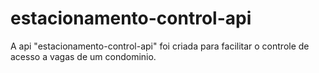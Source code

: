 # estacionamento-control-api
A api "estacionamento-control-api" foi criada para facilitar o controle de acesso a vagas de um condominio.
